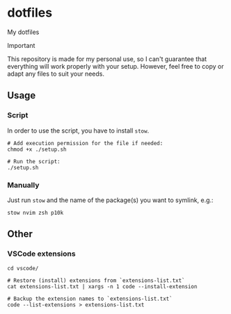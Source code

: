 # dotfiles

My dotfiles

> [!IMPORTANT]
> This repository is made for my personal use, so I can't guarantee that everything will work properly with your setup. However, feel free to copy or adapt any files to suit your needs.

## Usage

### Script

In order to use the script, you have to install `stow`.

```shell
# Add execution permission for the file if needed:
chmod +x ./setup.sh

# Run the script:
./setup.sh
```

### Manually

Just run `stow` and the name of the package(s) you want to symlink, e.g.:

```shell
stow nvim zsh p10k
```

## Other

### VSCode extensions

```shell
cd vscode/

# Restore (install) extensions from `extensions-list.txt`
cat extensions-list.txt | xargs -n 1 code --install-extension

# Backup the extension names to `extensions-list.txt`
code --list-extensions > extensions-list.txt
```
